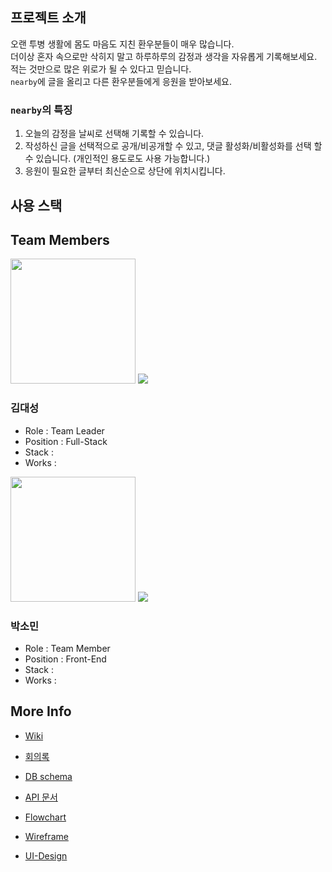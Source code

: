 ## 프로젝트 소개

오랜 투병 생활에 몸도 마음도 지친 환우분들이 매우 많습니다. </br>
더이상 혼자 속으로만 삭히지 말고 하루하루의 감정과 생각을 자유롭게 기록해보세요. </br>
적는 것만으로 많은 위로가 될 수 있다고 믿습니다. </br>
`nearby`에 글을 올리고 다른 환우분들에게 응원을 받아보세요.


### `nearby`의 특징
1. 오늘의 감정을 날씨로 선택해 기록할 수 있습니다. 
2. 작성하신 글을 선택적으로 공개/비공개할 수 있고, 댓글 활성화/비활성화를 선택 할 수 있습니다. (개인적인 용도로도 사용 가능합니다.)
3. 응원이 필요한 글부터 최신순으로 상단에 위치시킵니다.
 
## 사용 스택

## Team Members

<img src = "https://user-images.githubusercontent.com/85698976/143169456-993f78b0-cb49-4289-82fc-7f143a434b08.jpeg" width="200px">
<a href="https://github.com/daeseongkim05"><img src = "https://img.shields.io/badge/daeseongkim05-black?style=for-the-badge&logo=GitHub&logoColor=white"></a>

### 김대성 
* Role : Team Leader
* Position : Full-Stack
* Stack : 
* Works :

<img src = "https://user-images.githubusercontent.com/85698976/143169476-4b176358-7440-4327-b52b-6b3009c05fd6.jpg" width="200px">
<a href="https://github.com/devSominPark"><img src = "https://img.shields.io/badge/devSominPark-black?style=for-the-badge&logo=GitHub&logoColor=white"></a>

### 박소민 
* Role : Team Member
* Position : Front-End
* Stack : 
* Works :

## More Info

* [Wiki]()

* [회의록](https://github.com/daeseongkim05/nearby/projects/2)

* [DB schema]()

* [API 문서]()

* [Flowchart]()

* [Wireframe]()

* [UI-Design]()
